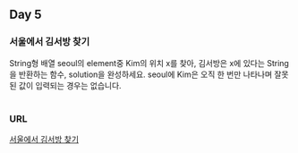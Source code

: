 ## Day 5

### 서울에서 김서방 찾기
String형 배열 seoul의 element중 Kim의 위치 x를 찾아, 김서방은 x에 있다는 String을 반환하는 함수, solution을 완성하세요. seoul에 Kim은 오직 한 번만 나타나며 잘못된 값이 입력되는 경우는 없습니다.<br><br>
### URL
[서울에서 김서방 찾기](https://programmers.co.kr/learn/courses/30/lessons/12919)<br>